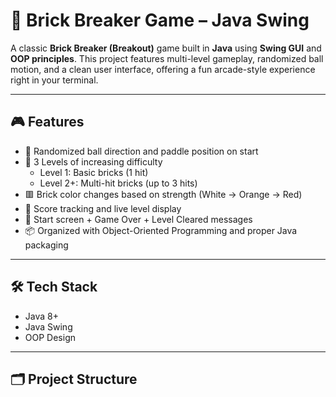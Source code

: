 # 🧱 Brick Breaker Game – Java Swing

A classic **Brick Breaker (Breakout)** game built in **Java** using **Swing GUI** and **OOP principles**. This project features multi-level gameplay, randomized ball motion, and a clean user interface, offering a fun arcade-style experience right in your terminal.

---

## 🎮 Features

- 🔄 Randomized ball direction and paddle position on start
- 🧠 3 Levels of increasing difficulty
  - Level 1: Basic bricks (1 hit)
  - Level 2+: Multi-hit bricks (up to 3 hits)
- 🟥 Brick color changes based on strength (White → Orange → Red)
- 🎯 Score tracking and live level display
- 🛑 Start screen + Game Over + Level Cleared messages
- 📦 Organized with Object-Oriented Programming and proper Java packaging

---

## 🛠️ Tech Stack

- Java 8+
- Java Swing
- OOP Design

---

## 🗂️ Project Structure
